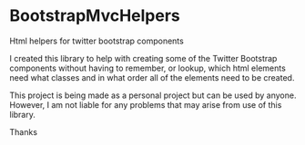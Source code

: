 BootstrapMvcHelpers
===================

Html helpers for twitter bootstrap components

I created this library to help with creating some of the Twitter Bootstrap components 
without having to remember, or lookup, which html elements need what classes and in what
order all of the elements need to be created.

This project is being made as a personal project but can be used by anyone. However, I
am not liable for any problems that may arise from use of this library.

Thanks
